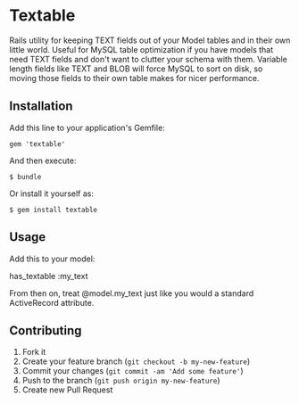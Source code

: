 # Textable

Rails utility for keeping TEXT fields out of your Model tables and in their
own little world. Useful for MySQL table optimization if you have models
that need TEXT fields and don't want to clutter your schema with them. Variable
length fields like TEXT and BLOB will force MySQL to sort on disk, so moving
those fields to their own table makes for nicer performance.

## Installation

Add this line to your application's Gemfile:

    gem 'textable'

And then execute:

    $ bundle

Or install it yourself as:

    $ gem install textable

## Usage

Add this to your model:

has_textable :my_text

From then on, treat @model.my_text just like you would a standard ActiveRecord attribute.

## Contributing

1. Fork it
2. Create your feature branch (`git checkout -b my-new-feature`)
3. Commit your changes (`git commit -am 'Add some feature'`)
4. Push to the branch (`git push origin my-new-feature`)
5. Create new Pull Request
